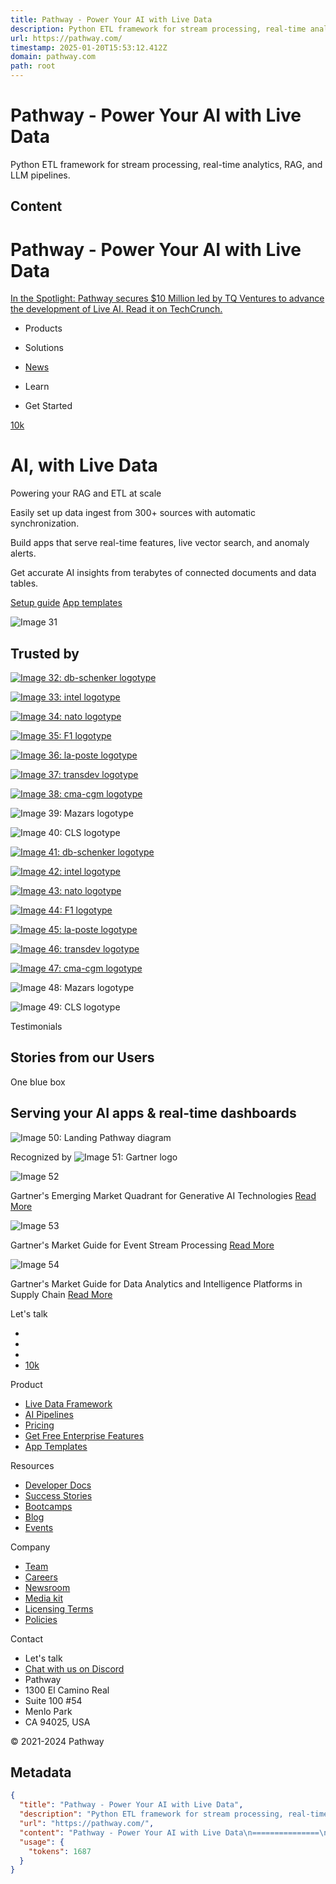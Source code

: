 ```yaml
---
title: Pathway - Power Your AI with Live Data
description: Python ETL framework for stream processing, real-time analytics, RAG, and LLM pipelines.
url: https://pathway.com/
timestamp: 2025-01-20T15:53:12.412Z
domain: pathway.com
path: root
---
```


# Pathway - Power Your AI with Live Data


Python ETL framework for stream processing, real-time analytics, RAG, and LLM pipelines.


## Content

Pathway - Power Your AI with Live Data
===============

[In the Spotlight: Pathway secures $10 Million led by TQ Ventures to advance the development of Live AI. Read it on TechCrunch.](https://pathway.com/news/as-cohere-and-writer-mine-the-live-ai-arena-pathway-joins-the-pack-with-a-10m-round)

[](https://pathway.com/)

*   Products
    
*   Solutions
    
*   [News](https://pathway.com/blog)
*   Learn
    
*   Get Started
    

[10k](https://github.com/pathwaycom/)

AI, with Live Data
==================

Powering your RAG and ETL at scale

Easily set up data ingest from 300+ sources with automatic synchronization.

Build apps that serve real-time features, live vector search, and anomaly alerts.

Get accurate AI insights from terabytes of connected documents and data tables.

[Setup guide](https://pathway.com/developers/user-guide/introduction/installation) [App templates](https://pathway.com/developers/templates)

![Image 31](https://pathway.com/assets/landing/pathway-hero-image.svg)

Trusted by
----------

[![Image 32: db-schenker logotype](https://pathway.com/_ipx/_/assets/content/success-stories/schenker_logo.svg)](https://pathway.com/success-stories/db-schenker)

[![Image 33: intel logotype](https://pathway.com/_ipx/_/assets/content/success-stories/intel-logo.svg)](https://pathway.com/blog/intel-summit)

[![Image 34: nato logotype](https://pathway.com/_ipx/_/assets/content/success-stories/NATO-logo.svg)](https://pathway.com/news/jsec-pathway-ai-collaboration-steadfast-foxtrot-2024)

[![Image 35: F1 logotype](https://pathway.com/_ipx/_/assets/content/success-stories/f1-logo.svg)](https://pathway.com/success-stories/formula-1-team)

[![Image 36: la-poste logotype](https://pathway.com/_ipx/_/assets/content/success-stories/laposte_logo.svg)](https://pathway.com/success-stories/la-poste)

[![Image 37: transdev logotype](https://pathway.com/_ipx/_/assets/content/success-stories/transdev-logo.svg)](https://pathway.com/success-stories/transdev)

[![Image 38: cma-cgm logotype](https://pathway.com/_ipx/_/assets/content/success-stories/CMA_CGM_logo.svg)](https://pathway.com/success-stories/cma-cgm)

![Image 39: Mazars logotype](https://pathway.com/_ipx/_/assets/content/success-stories/mazars-logo.png)

![Image 40: CLS logotype](https://pathway.com/_ipx/_/assets/content/cls.png)

[![Image 41: db-schenker logotype](https://pathway.com/_ipx/_/assets/content/success-stories/schenker_logo.svg)](https://pathway.com/success-stories/db-schenker)

[![Image 42: intel logotype](https://pathway.com/_ipx/_/assets/content/success-stories/intel-logo.svg)](https://pathway.com/blog/intel-summit)

[![Image 43: nato logotype](https://pathway.com/_ipx/_/assets/content/success-stories/NATO-logo.svg)](https://pathway.com/news/jsec-pathway-ai-collaboration-steadfast-foxtrot-2024)

[![Image 44: F1 logotype](https://pathway.com/_ipx/_/assets/content/success-stories/f1-logo.svg)](https://pathway.com/success-stories/formula-1-team)

[![Image 45: la-poste logotype](https://pathway.com/_ipx/_/assets/content/success-stories/laposte_logo.svg)](https://pathway.com/success-stories/la-poste)

[![Image 46: transdev logotype](https://pathway.com/_ipx/_/assets/content/success-stories/transdev-logo.svg)](https://pathway.com/success-stories/transdev)

[![Image 47: cma-cgm logotype](https://pathway.com/_ipx/_/assets/content/success-stories/CMA_CGM_logo.svg)](https://pathway.com/success-stories/cma-cgm)

![Image 48: Mazars logotype](https://pathway.com/_ipx/_/assets/content/success-stories/mazars-logo.png)

![Image 49: CLS logotype](https://pathway.com/_ipx/_/assets/content/cls.png)

Testimonials

Stories from our Users
----------------------

One blue box

Serving your AI apps & real-time dashboards
-------------------------------------------

![Image 50: Landing Pathway diagram](https://pathway.com/_ipx/_/assets/landing/landing-diagram-roboto.svg)

Recognized by ![Image 51: Gartner logo](https://pathway.com/assets/landing/gartner-logo.svg) 

![Image 52](https://pathway.com/assets/landing/icon-connection-gray.svg)

Gartner's Emerging Market Quadrant for Generative AI Technologies [Read More](https://pathway.com/blog/gartner-gen-ai-engineering)

![Image 53](https://pathway.com/assets/landing/icon-connection-gray.svg)

Gartner's Market Guide for Event Stream Processing [Read More](https://pathway.com/blog/market-guide-event-stream-processing/#pathway-is-featured-in-gartners-market-guide-for-event-stream-processing)

![Image 54](https://pathway.com/assets/landing/icon-connection-gray.svg)

Gartner's Market Guide for Data Analytics and Intelligence Platforms in Supply Chain [Read More](https://pathway.com/news/gartner-market-guide-supply-chain)

Let's talk

*   [](https://www.linkedin.com/company/pathway)
*   [](https://twitter.com/pathway_com)
*   [](https://pathway.com/rss.xml)
*   [10k](https://github.com/pathwaycom/)

Product

*   [Live Data Framework](https://pathway.com/products?tab=live-data-framework)
*   [AI Pipelines](https://pathway.com/products?tab=ai-pipelines)
*   [Pricing](https://pathway.com/pricing)
*   [Get Free Enterprise Features](https://pathway.com/get-license)
*   [App Templates](https://pathway.com/developers/templates)

Resources

*   [Developer Docs](https://pathway.com/developers/user-guide/introduction/welcome)
*   [Success Stories](https://pathway.com/success-stories)
*   [Bootcamps](https://pathway.com/bootcamps/rag-and-llms)
*   [Blog](https://pathway.com/blog)
*   [Events](https://pathway.com/events)

Company

*   [Team](https://pathway.com/team)
*   [Careers](https://pathway.com/careers)
*   [Newsroom](https://pathway.com/blog)
*   [Media kit](https://pathway.com/media-kit)
*   [Licensing Terms](https://pathway.com/license)
*   [Policies](https://pathway.com/privacy_gdpr_di)

Contact

*   Let's talk
*   [Chat with us on Discord](https://discord.com/invite/pathway)
*   Pathway
*   1300 El Camino Real
*   Suite 100 #54
*   Menlo Park
*   CA 94025, USA

© 2021-2024 Pathway

## Metadata

```json
{
  "title": "Pathway - Power Your AI with Live Data",
  "description": "Python ETL framework for stream processing, real-time analytics, RAG, and LLM pipelines.",
  "url": "https://pathway.com/",
  "content": "Pathway - Power Your AI with Live Data\n===============\n\n[In the Spotlight: Pathway secures $10 Million led by TQ Ventures to advance the development of Live AI. Read it on TechCrunch.](https://pathway.com/news/as-cohere-and-writer-mine-the-live-ai-arena-pathway-joins-the-pack-with-a-10m-round)\n\n[](https://pathway.com/)\n\n*   Products\n    \n*   Solutions\n    \n*   [News](https://pathway.com/blog)\n*   Learn\n    \n*   Get Started\n    \n\n[10k](https://github.com/pathwaycom/)\n\nAI, with Live Data\n==================\n\nPowering your RAG and ETL at scale\n\nEasily set up data ingest from 300+ sources with automatic synchronization.\n\nBuild apps that serve real-time features, live vector search, and anomaly alerts.\n\nGet accurate AI insights from terabytes of connected documents and data tables.\n\n[Setup guide](https://pathway.com/developers/user-guide/introduction/installation) [App templates](https://pathway.com/developers/templates)\n\n![Image 31](https://pathway.com/assets/landing/pathway-hero-image.svg)\n\nTrusted by\n----------\n\n[![Image 32: db-schenker logotype](https://pathway.com/_ipx/_/assets/content/success-stories/schenker_logo.svg)](https://pathway.com/success-stories/db-schenker)\n\n[![Image 33: intel logotype](https://pathway.com/_ipx/_/assets/content/success-stories/intel-logo.svg)](https://pathway.com/blog/intel-summit)\n\n[![Image 34: nato logotype](https://pathway.com/_ipx/_/assets/content/success-stories/NATO-logo.svg)](https://pathway.com/news/jsec-pathway-ai-collaboration-steadfast-foxtrot-2024)\n\n[![Image 35: F1 logotype](https://pathway.com/_ipx/_/assets/content/success-stories/f1-logo.svg)](https://pathway.com/success-stories/formula-1-team)\n\n[![Image 36: la-poste logotype](https://pathway.com/_ipx/_/assets/content/success-stories/laposte_logo.svg)](https://pathway.com/success-stories/la-poste)\n\n[![Image 37: transdev logotype](https://pathway.com/_ipx/_/assets/content/success-stories/transdev-logo.svg)](https://pathway.com/success-stories/transdev)\n\n[![Image 38: cma-cgm logotype](https://pathway.com/_ipx/_/assets/content/success-stories/CMA_CGM_logo.svg)](https://pathway.com/success-stories/cma-cgm)\n\n![Image 39: Mazars logotype](https://pathway.com/_ipx/_/assets/content/success-stories/mazars-logo.png)\n\n![Image 40: CLS logotype](https://pathway.com/_ipx/_/assets/content/cls.png)\n\n[![Image 41: db-schenker logotype](https://pathway.com/_ipx/_/assets/content/success-stories/schenker_logo.svg)](https://pathway.com/success-stories/db-schenker)\n\n[![Image 42: intel logotype](https://pathway.com/_ipx/_/assets/content/success-stories/intel-logo.svg)](https://pathway.com/blog/intel-summit)\n\n[![Image 43: nato logotype](https://pathway.com/_ipx/_/assets/content/success-stories/NATO-logo.svg)](https://pathway.com/news/jsec-pathway-ai-collaboration-steadfast-foxtrot-2024)\n\n[![Image 44: F1 logotype](https://pathway.com/_ipx/_/assets/content/success-stories/f1-logo.svg)](https://pathway.com/success-stories/formula-1-team)\n\n[![Image 45: la-poste logotype](https://pathway.com/_ipx/_/assets/content/success-stories/laposte_logo.svg)](https://pathway.com/success-stories/la-poste)\n\n[![Image 46: transdev logotype](https://pathway.com/_ipx/_/assets/content/success-stories/transdev-logo.svg)](https://pathway.com/success-stories/transdev)\n\n[![Image 47: cma-cgm logotype](https://pathway.com/_ipx/_/assets/content/success-stories/CMA_CGM_logo.svg)](https://pathway.com/success-stories/cma-cgm)\n\n![Image 48: Mazars logotype](https://pathway.com/_ipx/_/assets/content/success-stories/mazars-logo.png)\n\n![Image 49: CLS logotype](https://pathway.com/_ipx/_/assets/content/cls.png)\n\nTestimonials\n\nStories from our Users\n----------------------\n\nOne blue box\n\nServing your AI apps & real-time dashboards\n-------------------------------------------\n\n![Image 50: Landing Pathway diagram](https://pathway.com/_ipx/_/assets/landing/landing-diagram-roboto.svg)\n\nRecognized by ![Image 51: Gartner logo](https://pathway.com/assets/landing/gartner-logo.svg) \n\n![Image 52](https://pathway.com/assets/landing/icon-connection-gray.svg)\n\nGartner's Emerging Market Quadrant for Generative AI Technologies [Read More](https://pathway.com/blog/gartner-gen-ai-engineering)\n\n![Image 53](https://pathway.com/assets/landing/icon-connection-gray.svg)\n\nGartner's Market Guide for Event Stream Processing [Read More](https://pathway.com/blog/market-guide-event-stream-processing/#pathway-is-featured-in-gartners-market-guide-for-event-stream-processing)\n\n![Image 54](https://pathway.com/assets/landing/icon-connection-gray.svg)\n\nGartner's Market Guide for Data Analytics and Intelligence Platforms in Supply Chain [Read More](https://pathway.com/news/gartner-market-guide-supply-chain)\n\nLet's talk\n\n*   [](https://www.linkedin.com/company/pathway)\n*   [](https://twitter.com/pathway_com)\n*   [](https://pathway.com/rss.xml)\n*   [10k](https://github.com/pathwaycom/)\n\nProduct\n\n*   [Live Data Framework](https://pathway.com/products?tab=live-data-framework)\n*   [AI Pipelines](https://pathway.com/products?tab=ai-pipelines)\n*   [Pricing](https://pathway.com/pricing)\n*   [Get Free Enterprise Features](https://pathway.com/get-license)\n*   [App Templates](https://pathway.com/developers/templates)\n\nResources\n\n*   [Developer Docs](https://pathway.com/developers/user-guide/introduction/welcome)\n*   [Success Stories](https://pathway.com/success-stories)\n*   [Bootcamps](https://pathway.com/bootcamps/rag-and-llms)\n*   [Blog](https://pathway.com/blog)\n*   [Events](https://pathway.com/events)\n\nCompany\n\n*   [Team](https://pathway.com/team)\n*   [Careers](https://pathway.com/careers)\n*   [Newsroom](https://pathway.com/blog)\n*   [Media kit](https://pathway.com/media-kit)\n*   [Licensing Terms](https://pathway.com/license)\n*   [Policies](https://pathway.com/privacy_gdpr_di)\n\nContact\n\n*   Let's talk\n*   [Chat with us on Discord](https://discord.com/invite/pathway)\n*   Pathway\n*   1300 El Camino Real\n*   Suite 100 #54\n*   Menlo Park\n*   CA 94025, USA\n\n© 2021-2024 Pathway",
  "usage": {
    "tokens": 1687
  }
}
```
